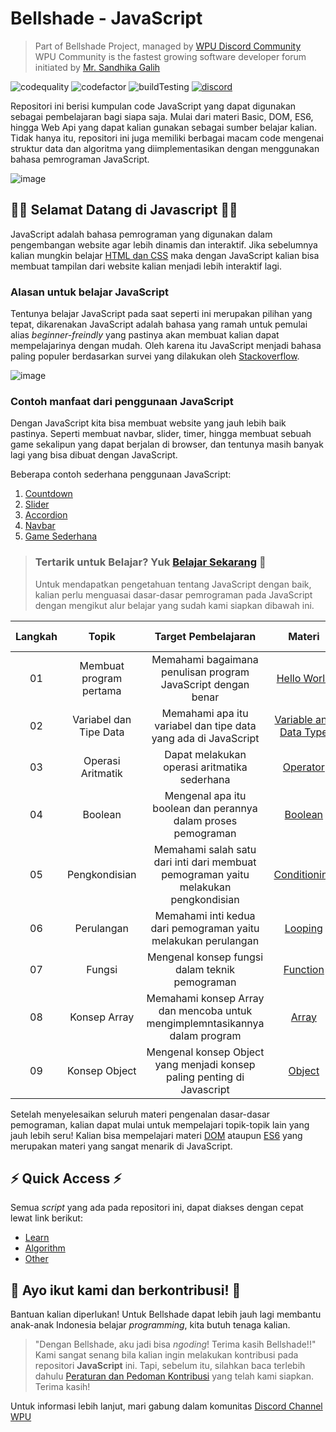 # Bellshade - JavaScript
> Part of Bellshade Project, managed by [WPU Discord Community](http://discord.gg/S4rrXQU) <br>
> WPU Community is the fastest growing software developer forum initiated by [Mr. Sandhika Galih](https://www.youtube.com/c/WebProgrammingUNPAS)

![codequality](https://img.shields.io/lgtm/grade/javascript/github/bellshade/Javascript?label=code%20quality%3A%20js&style=for-the-badge)
![codefactor](https://img.shields.io/codefactor/grade/github/bellshade/Javascript/main?label=code%20factor%20quality&style=for-the-badge)
![buildTesting](https://img.shields.io/github/workflow/status/bellshade/Javascript/Node%20CI?style=for-the-badge)
[![discord](https://img.shields.io/discord/722002048643497994?logo=discord&logoColor=white&style=for-the-badge)](http://discord.gg/S4rrXQU)

Repositori ini berisi kumpulan code JavaScript yang dapat digunakan sebagai pembelajaran bagi siapa saja. Mulai dari materi Basic, DOM, ES6, hingga Web Api yang dapat kalian gunakan sebagai sumber belajar kalian. Tidak hanya itu, repositori ini juga memiliki berbagai macam code mengenai struktur data dan algoritma yang diimplementasikan dengan menggunakan bahasa pemrograman JavaScript.

![image](https://teknojurnal.com/wp-content/uploads/2016/09/Kelebihan-Bahasa-Pemrograman-JavaScript-Banner.jpg)

## 🎉🎉 Selamat Datang di Javascript 🎉🎉
JavaScript adalah bahasa pemrograman yang digunakan dalam pengembangan website agar lebih dinamis dan interaktif. Jika sebelumnya kalian mungkin belajar [HTML dan CSS](https://github.com/bellshade/HTML-CSS) maka dengan JavaScript kalian bisa membuat tampilan dari website kalian menjadi lebih interaktif lagi.

### Alasan untuk belajar JavaScript

Tentunya belajar JavaScript pada saat seperti ini merupakan pilihan yang tepat, dikarenakan JavaScript adalah bahasa yang ramah untuk pemulai alias _beginner-freindly_ yang pastinya akan membuat kalian dapat mempelajarinya dengan mudah. Oleh karena itu JavaScript menjadi bahasa paling populer berdasarkan survei yang dilakukan oleh [Stackoverflow](https://insights.stackoverflow.com/survey/2021).

![image](https://cdn.discordapp.com/attachments/696006258792333352/905693077484736512/unknown.png)

### Contoh manfaat dari penggunaan JavaScript

Dengan JavaScript kita bisa membuat website yang jauh lebih baik pastinya. Seperti membuat navbar, slider, timer, hingga membuat sebuah game sekalipun yang dapat berjalan di browser, dan tentunya masih banyak lagi yang bisa dibuat dengan JavaScript.

Beberapa contoh sederhana penggunaan JavaScript:
1. [Countdown](https://codepen.io/AllThingsSmitty/pen/JJavZN)
2. [Slider](https://codepen.io/gurovoleg/pen/OqjPLy)
3. [Accordion](https://codepen.io/whit1346/pen/MmeQLR)
4. [Navbar](https://codepen.io/abdosteif/pen/bRoyMb?editors=1100)
5. [Game Sederhana](https://codepen.io/msval/pen/qKhcD)


> ### Tertarik untuk Belajar? Yuk [Belajar Sekarang](learn) 🌟
> Untuk mendapatkan pengetahuan tentang JavaScript dengan baik, kalian perlu menguasai dasar-dasar pemrograman pada JavaScript dengan mengikut alur belajar yang sudah kami siapkan dibawah ini.

| Langkah | Topik | Target Pembelajaran | Materi | Video Rujukan |
| :-----------: | :----------------------------------------: |:-----------------------------------------------------------------------------------------------------------------------------------------------------------------------: | :---------------------------------------------------------------------: | :---------------------------------------------------------------------: | 
| 01 | Membuat program pertama | Memahami bagaimana penulisan program JavaScript dengan benar | [Hello World]() | [Video]() |
| 02 | Variabel dan Tipe Data | Memahami apa itu variabel dan tipe data yang ada di JavaScript | [Variable and Data Type]() | [Video]() |
| 03 | Operasi Aritmatik | Dapat melakukan operasi aritmatika sederhana | [Operator]() | [Video]() |
| 04 | Boolean | Mengenal apa itu boolean dan perannya dalam proses pemograman | [Boolean]() | [Video]() |
| 05 | Pengkondisian | Memahami salah satu dari inti dari membuat pemograman yaitu melakukan pengkondisian | [Conditioning]() | [Video]() |
| 06 | Perulangan | Memahami inti kedua dari pemograman yaitu melakukan perulangan | [Looping]() | [Video]() |
| 07 | Fungsi | Mengenal konsep fungsi dalam teknik pemograman | [Function]() | [Video]() |
| 08 | Konsep Array | Memahami konsep Array dan mencoba untuk mengimplemntasikannya dalam program | [Array]() | [Video]() |
| 09 | Konsep Object | Mengenal konsep Object yang menjadi konsep paling penting di Javascript | [Object]() | [Video]() |

Setelah menyelesaikan seluruh materi pengenalan dasar-dasar pemograman, kalian dapat mulai untuk mempelajari topik-topik lain yang jauh lebih seru!
Kalian bisa mempelajari materi [DOM](learn/dom) ataupun [ES6](learn/es6) yang merupakan materi yang sangat menarik di JavaScript.

## ⚡ Quick Access ⚡

Semua _script_ yang ada pada repositori ini, dapat diakses dengan cepat lewat link berikut:

- [Learn](learn/)
- [Algorithm](algorithm/)
- [Other](other/)

## 🤩 Ayo ikut kami dan berkontribusi! 🤩 

Bantuan kalian diperlukan! Untuk Bellshade dapat lebih jauh lagi membantu anak-anak Indonesia belajar *programming*, kita butuh tenaga kalian.
> "Dengan Bellshade, aku jadi bisa *ngoding*! Terima kasih Bellshade!!"
Kami sangat senang bila kalian ingin melakukan kontribusi pada repositori **JavaScript** ini. Tapi, sebelum itu, silahkan baca terlebih dahulu [Peraturan dan Pedoman Kontribusi](CONTRIBUTING.md) yang telah kami siapkan. Terima kasih! 

Untuk informasi lebih lanjut, mari gabung dalam komunitas [Discord Channel WPU](http://discord.gg/S4rrXQU)
